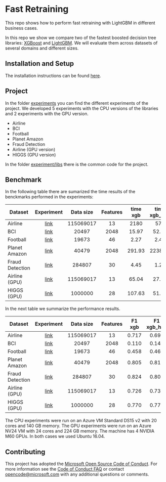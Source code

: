 # Fast Retraining

This repo shows how to perform fast retraining with LightGBM in different business cases.

In this repo we show we compare two of the fastest boosted decision tree libraries: [XGBoost](https://github.com/dmlc/xgboost) and [LightGBM](https://github.com/microsoft/LightGBM). We will evaluate them across datasets of several domains and different sizes. 

## Installation and Setup

The installation instructions can be found [here](./INSTALL.md).

## Project

In the folder [experiments](./experiments) you can find the different experiments of the project. We developed 5 experiments with the CPU versions of the libraries and 2 experiments with the GPU version.

* Airline
* BCI
* Football
* Planet Amazon
* Fraud Detection
* Airline (GPU version)
* HIGGS (GPU version)

In the folder [experiment/libs](./experiment/libs) there is the common code for the project.

## Benchmark

In the following table there are sumarized the time results of the benckmarks performed in the experiments:

| Dataset | Experiment | Data size | Features | time xgb | time xgb_hist | time lgb | 
| --- | :---: | :---: | :---: | :---: | :---: | :---: | 
| Airline | [link](./experiments/01_airline.ipynb) | 115069017 | 13 | 2180 | 578 | 366 | 
| BCI | [link](./experiments/02_BCI.ipynb) | 20497 | 2048 | 15.97 | 52.69 | 6.38 | 
| Football | [link](./experiments/03_football.ipynb) | 19673 | 46 | 2.27 | 2.47 | 0.582 | 
| Planet Amazon | [link](./experiments/04_PlanetKaggle.ipynb) | 40479 | 2048 | 291.93 | 2238.96 | 78.43 | 
| Fraud Detection | [link](./experiments/05_FraudDetection.ipynb) | 284807 | 30 | 4.45 | 1.20 | 0.73 | 
| Airline (GPU) | [link](./experiments/06_airline_GPU.ipynb) | 115069017 | 13 | 65.04 | 27.15 | 21.35 | 
| HIGGS (GPU) | [link](./experiments/07_HIGGS_GPU.ipynb) | 1000000 | 28 | 107.63 | 51.26 | 28.90 | 

In the next table we summarize the performance results.

| Dataset | Experiment | Data size | Features | F1 xgb | F1 xgb_hist | F1 lgb | 
| --- | :---: | :---: | :---: | :---: | :---: | :---: |
| Airline | [link](./experiments/01_airline.ipynb) | 115069017 | 13 | 0.717 | 0.698 | 0.694 |
| BCI | [link](./experiments/02_BCI.ipynb) | 20497 | 2048 | 0.110 | 0.142 | 0.137 |
| Football | [link](./experiments/03_football.ipynb) | 19673 | 46 | 0.458 | 0.460 | 0.587 |
| Planet Amazon | [link](./experiments/04_PlanetKaggle.ipynb) | 40479 | 2048 | 0.805 | 0.819 | 0.891 |
| Fraud Detection | [link](./experiments/05_FraudDetection.ipynb) | 284807 | 30 | 0.824 | 0.802 | 0.813 |
| Airline (GPU) | [link](./experiments/06_airline_GPU.ipynb) | 115069017 | 13 | 0.726 | 0.738 | 0.728 |
| HIGGS (GPU) | [link](./experiments/07_HIGGS_GPU.ipynb) | 1000000 | 28 | 0.770 | 0.770 | 0.766 |

The CPU experiments were run on an Azure VM Standard DS15 v2 with 20 cores and 140 GB memory. The GPU experiments were run on an Azure NV24 VM with 24 cores and 224 GB memory. The machine has 4 NVIDIA M60 GPUs. In both cases we used Ubuntu 16.04.


## Contributing

This project has adopted the [Microsoft Open Source Code of Conduct](https://opensource.microsoft.com/codeofconduct/). For more information see the [Code of Conduct FAQ](https://opensource.microsoft.com/codeofconduct/faq/) or contact [opencode@microsoft.com](mailto:opencode@microsoft.com) with any additional questions or comments.


